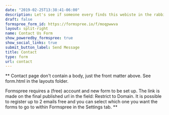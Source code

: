 ```yaml
---
date: "2019-02-25T13:38:41-06:00"
description: Let's see if someone every finds this webiste in the rabbitholes of the internet with no SEO whatsoever.
draft: false
formspree_form_id: https://formspree.io/f/moqpwwva
layout: split-right
name: Contact Us Form
show_poweredby_formspree: true
show_social_links: true
submit_button_label: Send Message
title: Contact
type: form
url: contact
---
```


** Contact page don't contain a body, just the front matter above.
See form.html in the layouts folder.

Formspree requires a (free) account and new form to be set up. The link is made on the final published url in the field: Restrict to Domain. It is possible to register up to 2 emails free and you can select which one you want the forms to go to within Formspree in the Settings tab.
**
